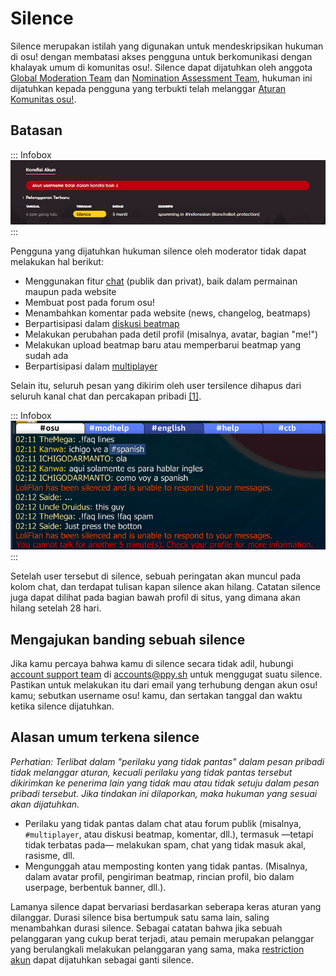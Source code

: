 # Silence

Silence merupakan istilah yang digunakan untuk mendeskripsikan hukuman di osu! dengan membatasi akses pengguna untuk berkomunikasi dengan khalayak umum di komunitas osu!. Silence dapat dijatuhkan oleh anggota [Global Moderation Team](/wiki/People/The_Team/Global_Moderation_Team) dan [Nomination Assessment Team](/wiki/People/The_Team/Nomination_Assessment_Team), hukuman ini dijatuhkan kepada pengguna yang terbukti telah melanggar [Aturan Komunitas osu!](/wiki/Rules).

## Batasan

::: Infobox
![](img/ID-silence-profile.png "Catatan silence pada halaman profil")
:::

Pengguna yang dijatuhkan hukuman silence oleh moderator tidak dapat melakukan hal berikut:

- Menggunakan fitur [chat](/wiki/Chat_Console) (publik dan privat), baik dalam permainan maupun pada website
- Membuat post pada forum osu!
- Menambahkan komentar pada website (news, changelog, beatmaps)
- Berpartisipasi dalam [diskusi beatmap](/wiki/Beatmap_Discussion)
- Melakukan perubahan pada detil profil (misalnya, avatar, bagian "me!")
- Melakukan upload beatmap baru atau memperbarui beatmap yang sudah ada
- Berpartisipasi dalam [multiplayer](/wiki/Multi)

Selain itu, seluruh pesan yang dikirim oleh user tersilence dihapus dari seluruh kanal chat dan percakapan pribadi [[1]](https://blog.ppy.sh/post/38114063519/this-week-in-osu-5 "ppy blog").

::: Infobox
![](img/silence-ingame.png "Peringatan silence di chat")
:::

Setelah user tersebut di silence, sebuah peringatan akan muncul pada kolom chat, dan terdapat tulisan kapan silence akan hilang. Catatan silence juga dapat dilihat pada bagian bawah profil di situs, yang dimana akan hilang setelah 28 hari.

## Mengajukan banding sebuah silence

Jika kamu percaya bahwa kamu di silence secara tidak adil, hubungi [account support team](/wiki/People/The_Team/Account_support_team#accounts@ppy.sh) di [accounts@ppy.sh](mailto:accounts@ppy.sh) untuk menggugat suatu silence. Pastikan untuk melakukan itu dari email yang terhubung dengan akun osu! kamu; sebutkan username osu! kamu, dan sertakan tanggal dan waktu ketika silence dijatuhkan.

## Alasan umum terkena silence

*Perhatian: Terlibat dalam "perilaku yang tidak pantas" dalam pesan pribadi tidak melanggar aturan, kecuali perilaku yang tidak pantas tersebut dikirimkan ke penerima lain yang tidak mau atau tidak setuju dalam pesan pribadi tersebut. Jika tindakan ini dilaporkan, maka hukuman yang sesuai akan dijatuhkan.*

- Perilaku yang tidak pantas dalam chat atau forum publik (misalnya, `#multiplayer`, atau diskusi beatmap, komentar, dll.), termasuk —tetapi tidak terbatas pada— melakukan spam, chat yang tidak masuk akal, rasisme, dll.
- Mengunggah atau memposting konten yang tidak pantas. (Misalnya, dalam avatar profil, pengiriman beatmap, rincian profil, bio dalam userpage, berbentuk banner, dll.).

Lamanya silence dapat bervariasi berdasarkan seberapa keras aturan yang dilanggar. Durasi silence bisa bertumpuk satu sama lain, saling menambahkan durasi silence. Sebagai catatan bahwa jika sebuah pelanggaran yang cukup berat terjadi, atau pemain merupakan pelanggar yang berulangkali melakukan pelanggaran yang sama, maka [restriction akun](/wiki/Help_Centre/Account_Restrictions) dapat dijatuhkan sebagai ganti silence.
